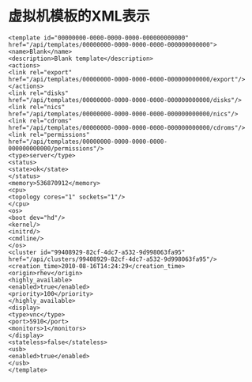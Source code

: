 # 虚拟机模板的XML表示

                        
    <template id="00000000-0000-0000-0000-000000000000"
    href="/api/templates/00000000-0000-0000-0000-000000000000">
    <name>Blank</name>
    <description>Blank template</description>
    <actions>
    <link rel="export"
    href="/api/templates/00000000-0000-0000-0000-000000000000/export"/>
    </actions>
    <link rel="disks"
    href="/api/templates/00000000-0000-0000-0000-000000000000/disks"/>
    <link rel="nics"
    href="/api/templates/00000000-0000-0000-0000-000000000000/nics"/>
    <link rel="cdroms"
    href="/api/templates/00000000-0000-0000-0000-000000000000/cdroms"/>
    <link rel="permissions"
    href="/api/templates/00000000-0000-0000-0000-000000000000/permissions"/>
    <type>server</type>
    <status>
    <state>ok</state>
    </status>
    <memory>536870912</memory>
    <cpu>
    <topology cores="1" sockets="1"/>
    </cpu>
    <os>
    <boot dev="hd"/>
    <kernel/>
    <initrd/>
    <cmdline/>
    </os>
    <cluster id="99408929-82cf-4dc7-a532-9d998063fa95"
    href="/api/clusters/99408929-82cf-4dc7-a532-9d998063fa95"/>
    <creation_time>2010-08-16T14:24:29</creation_time>
    <origin>rhev</origin>
    <highly_available>
    <enabled>true</enabled>
    <priority>100</priority>
    </highly_available>
    <display>
    <type>vnc</type>
    <port>5910</port>
    <monitors>1</monitors>
    </display>
    <stateless>false</stateless>
    <usb>
    <enabled>true</enabled>
    </usb>
    </template>
                        
                    

